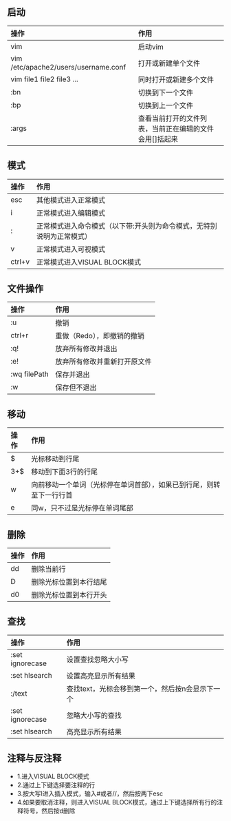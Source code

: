 
## 启动

操作|作用
:-|:-
vim|启动vim
vim /etc/apache2/users/username.conf|打开或新建单个文件
vim file1 file2 file3 ...|同时打开或新建多个文件
:bn|切换到下一个文件
:bp|切换到上一个文件
:args|查看当前打开的文件列表，当前正在编辑的文件会用[]括起来

## 模式

操作|作用
:-|:-
esc|其他模式进入正常模式
i|正常模式进入编辑模式
:|正常模式进入命令模式（以下带:开头则为命令模式，无特别说明为正常模式）
v|正常模式进入可视模式
ctrl+v|正常模式进入VISUAL BLOCK模式

## 文件操作

操作|作用
:-|:-
:u|撤销
ctrl+r|重做（Redo），即撤销的撤销
:q!|放弃所有修改并退出
:e!|放弃所有修改并重新打开原文件
:wq filePath|保存并退出
:w|保存但不退出

## 移动

操作|作用
:-|:-
$|光标移动到行尾
3+$|移动到下面3行的行尾
w|向前移动一个单词（光标停在单词首部），如果已到行尾，则转至下一行行首
e|同w，只不过是光标停在单词尾部

## 删除

操作|作用
:-|:-
dd|删除当前行
D|删除光标位置到本行结尾
d0|删除光标位置到本行开头

## 查找

操作|作用
:-|:-
:set ignorecase|设置查找忽略大小写
:set hlsearch|设置高亮显示所有结果
:/text|查找text，光标会移到第一个，然后按n会显示下一个
:set ignorecase|忽略大小写的查找
:set hlsearch|高亮显示所有结果

## 注释与反注释

- 1.进入VISUAL BLOCK模式
- 2.通过上下键选择要注释的行
- 3.按大写I进入插入模式，输入#或者//，然后按两下esc
- 4.如果要取消注释，则进入VISUAL BLOCK模式，通过上下键选择所有行的注释符号，然后按d删除
